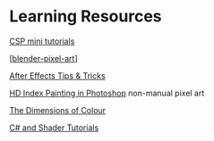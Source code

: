 # Learning Resources

[CSP mini tutorials](https://docs.google.com/spreadsheets/d/e/2PACX-1vQOfiXxc7fY_4kVxRMDXpqtBgPZsIlYbc3KPtKWL5iOB6eLD7qWRTiG_kOjpGbBE-oBtHPtNxXRMsqr/pubhtml)

[[blender-pixel-art]]

[After Effects Tips & Tricks](https://docs.google.com/document/d/11hd-2f1oO1o1fchsZZ2iP4FiQWKHHyjLSLVsrTMwpzs/edit)

[HD Index Painting in Photoshop](http://danfessler.com/blog/hd-index-painting-in-photoshop) non-manual pixel art

[The Dimensions of Colour](http://www.huevaluechroma.com/041.php)

[C# and Shader Tutorials](https://catlikecoding.com/unity/tutorials/)



[//begin]: # "Autogenerated link references for markdown compatibility"
[blender-pixel-art]: blender-pixel-art "Blender Pixel Art"
[//end]: # "Autogenerated link references"